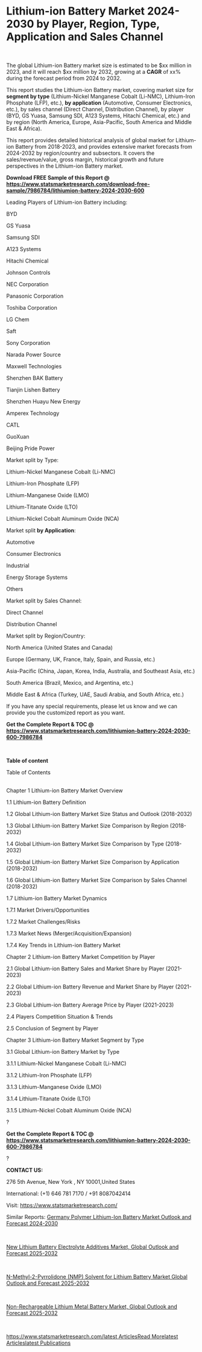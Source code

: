 <h1>Lithium-ion Battery Market 2024-2030 by Player, Region, Type, Application and Sales Channel</h1><br/><p>The global Lithium-ion Battery market size is estimated to be $xx million in 2023, and it will reach $xx million by 2032, growing at a <strong>CAGR</strong> of xx% during the forecast period from 2024 to 2032.</p>
 
 
 
 <p>This report studies the Lithium-ion Battery market, covering market size for <strong>segment by type</strong> (Lithium-Nickel Manganese Cobalt (Li-NMC), Lithium-Iron Phosphate (LFP), etc.), <strong>by application</strong> (Automotive, Consumer Electronics, etc.), by sales channel (Direct Channel, Distribution Channel), by player (BYD, GS Yuasa, Samsung SDI, A123 Systems, Hitachi Chemical, etc.) and by region (North America, Europe, Asia-Pacific, South America and Middle East & Africa).</p>
 
 
 
 <p>This report provides detailed historical analysis of global market for Lithium-ion Battery from 2018-2023, and provides extensive market forecasts from 2024-2032 by region/country and subsectors. It covers the sales/revenue/value, gross margin, historical growth and future perspectives in the Lithium-ion Battery market.</p>
 
 
 
 <p><strong>Download FREE Sample of this Report @ <a href="https://www.statsmarketresearch.com/download-free-sample/7986784/lithiumion-battery-2024-2030-600">https://www.statsmarketresearch.com/download-free-sample/7986784/lithiumion-battery-2024-2030-600</a></strong></p>
 
 
 
 <p>Leading Players of Lithium-ion Battery including:</p>
 
 
 
 <p>BYD</p>
 
 
 
 <p>GS Yuasa</p>
 
 
 
 <p>Samsung SDI</p>
 
 
 
 <p>A123 Systems</p>
 
 
 
 <p>Hitachi Chemical</p>
 
 
 
 <p>Johnson Controls</p>
 
 
 
 <p>NEC Corporation</p>
 
 
 
 <p>Panasonic Corporation</p>
 
 
 
 <p>Toshiba Corporation</p>
 
 
 
 <p>LG Chem</p>
 
 
 
 <p>Saft</p>
 
 
 
 <p>Sony Corporation</p>
 
 
 
 <p>Narada Power Source</p>
 
 
 
 <p>Maxwell Technologies</p>
 
 
 
 <p>Shenzhen BAK Battery</p>
 
 
 
 <p>Tianjin Lishen Battery</p>
 
 
 
 <p>Shenzhen Huayu New Energy</p>
 
 
 
 <p>Amperex Technology</p>
 
 
 
 <p>CATL</p>
 
 
 
 <p>GuoXuan</p>
 
 
 
 <p>Beijing Pride Power</p>
 
 
 
 <p>Market split by Type:</p>
 
 
 
 <p>Lithium-Nickel Manganese Cobalt (Li-NMC)</p>
 
 
 
 <p>Lithium-Iron Phosphate (LFP)</p>
 
 
 
 <p>Lithium-Manganese Oxide (LMO)</p>
 
 
 
 <p>Lithium-Titanate Oxide (LTO)</p>
 
 
 
 <p>Lithium-Nickel Cobalt Aluminum Oxide (NCA)</p>
 
 
 
 <p>Market split <strong>by Application</strong>:</p>
 
 
 
 <p>Automotive</p>
 
 
 
 <p>Consumer Electronics</p>
 
 
 
 <p>Industrial</p>
 
 
 
 <p>Energy Storage Systems</p>
 
 
 
 <p>Others</p>
 
 
 
 <p>Market split by Sales Channel:</p>
 
 
 
 <p>Direct Channel</p>
 
 
 
 <p>Distribution Channel</p>
 
 
 
 <p>Market split by Region/Country:</p>
 
 
 
 <p>North America (United States and Canada)</p>
 
 
 
 <p>Europe (Germany, UK, France, Italy, Spain, and Russia, etc.)</p>
 
 
 
 <p>Asia-Pacific (China, Japan, Korea, India, Australia, and Southeast Asia, etc.)</p>
 
 
 
 <p>South America (Brazil, Mexico, and Argentina, etc.)</p>
 
 
 
 <p>Middle East & Africa (Turkey, UAE, Saudi Arabia, and South Africa, etc.)</p>
 
 
 
 <p>If you have any special requirements, please let us know and we can provide you the customized report as you want.</p>
 
 
 
 <div><b>Get the Complete Report & TOC @ <a href="https://www.statsmarketresearch.com/lithiumion-battery-2024-2030-600-7986784">https://www.statsmarketresearch.com/lithiumion-battery-2024-2030-600-7986784</a></b></div>
 
 
 
 <p><br />
 
 <b>Table of content</b></p>
 
 
 
 <p>Table of Contents<br />
 
 <br />
 
 Chapter 1 Lithium-ion Battery Market Overview<br />
 
 1.1 Lithium-ion Battery Definition<br />
 
 1.2 Global Lithium-ion Battery Market Size Status and Outlook (2018-2032)<br />
 
 1.3 Global Lithium-ion Battery Market Size Comparison by Region (2018-2032)<br />
 
 1.4 Global Lithium-ion Battery Market Size Comparison by Type (2018-2032)<br />
 
 1.5 Global Lithium-ion Battery Market Size Comparison by Application (2018-2032)<br />
 
 1.6 Global Lithium-ion Battery Market Size Comparison by Sales Channel (2018-2032)<br />
 
 1.7 Lithium-ion Battery Market Dynamics<br />
 
 1.7.1 Market Drivers/Opportunities<br />
 
 1.7.2 Market Challenges/Risks<br />
 
 1.7.3 Market News (Merger/Acquisition/Expansion)<br />
 
 1.7.4 Key Trends in Lithium-ion Battery Market<br />
 
 Chapter 2 Lithium-ion Battery Market Competition by Player<br />
 
 2.1 Global Lithium-ion Battery Sales and Market Share by Player (2021-2023)<br />
 
 2.2 Global Lithium-ion Battery Revenue and Market Share by Player (2021-2023)<br />
 
 2.3 Global Lithium-ion Battery Average Price by Player (2021-2023)<br />
 
 2.4 Players Competition Situation & Trends<br />
 
 2.5 Conclusion of Segment by Player<br />
 
 Chapter 3 Lithium-ion Battery Market Segment by Type<br />
 
 3.1 Global Lithium-ion Battery Market by Type<br />
 
 3.1.1 Lithium-Nickel Manganese Cobalt (Li-NMC)<br />
 
 3.1.2 Lithium-Iron Phosphate (LFP)<br />
 
 3.1.3 Lithium-Manganese Oxide (LMO)<br />
 
 3.1.4 Lithium-Titanate Oxide (LTO)<br />
 
 3.1.5 Lithium-Nickel Cobalt Aluminum Oxide (NCA)<br />
 
 ? </p>
 
 
 
 <div><b>Get the Complete Report & TOC @ <a href="https://www.statsmarketresearch.com/lithiumion-battery-2024-2030-600-7986784">https://www.statsmarketresearch.com/lithiumion-battery-2024-2030-600-7986784</a></b></div>
 
 
 
 <p>? </p>
 
 
 
 <p><b>CONTACT US:</b><br />
 
 276 5th Avenue, New York , NY 10001,United States<br />
 
 International: (+1) 646 781 7170 / +91 8087042414<br />
 
 Visit: <a href="https://www.statsmarketresearch.com/">https://www.statsmarketresearch.com/</a><br />
 
 Similar Reports: <a href="https://www.statsmarketresearch.com/lithiumion-battery-2024-2030-600-7986784">Germany Polymer Lithium-Ion Battery Market Outlook and Forecast 2024-2030</a><br />
 
 <br />
 
 <a href="https://www.statsmarketresearch.com/lithiumion-battery-2024-2030-600-7986784">New Lithium Battery Electrolyte Additives Market, Global Outlook and Forecast 2025-2032</a><br />
 
 <br />
 
 <a href="https://www.statsmarketresearch.com/lithiumion-battery-2024-2030-600-7986784">N-Methyl-2-Pyrrolidone (NMP) Solvent for Lithium Battery Market Global Outlook and Forecast 2025-2032</a><br />
 
 <br />
 
 <a href="https://www.statsmarketresearch.com/lithiumion-battery-2024-2030-600-7986784">Non-Rechargeable Lithium Metal Battery Market, Global Outlook and Forecast 2025-2032</a><br />
 
 <br />
 
 <a href="https://gyeongbokgung.com">https://www.statsmarketresearch.com/</a><a href="https://hallyeomaritime.com">latest Articles</a><a href="https://jingwansa.com">Read More</a><a href="https://nguoiviet.jp/">latest Articles</a><a href="https://www.intelmarketresearch.com/">latest Publications</a></p>